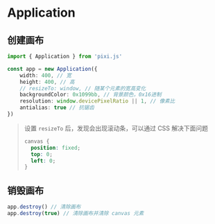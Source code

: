 # Application

## 创建画布

```typescript
import { Application } from 'pixi.js'

const app = new Application({
    width: 400, // 宽
    height: 400, // 高
    // resizeTo: window, // 随某个元素的宽高变化
    backgroundColor: 0x1099bb, // 背景颜色，0x16进制
    resolution: window.devicePixelRatio || 1, // 像素比
    antialias: true // 抗锯齿
})
```

> 设置 `resizeTo` 后，发现会出现滚动条，可以通过 CSS 解决下面问题
>
> ```css
> canvas {
>   position: fixed;
>   top: 0;
>   left: 0;
> }
> ```

## 销毁画布

```typescript
app.destroy() // 清除画布
app.destroy(true) // 清除画布并清除 canvas 元素
```

